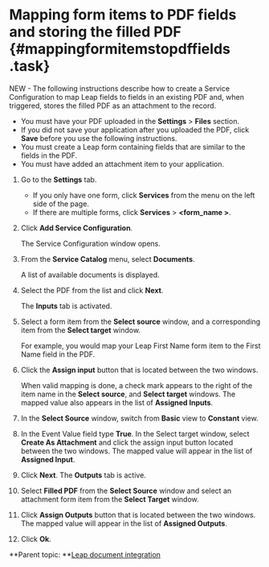 # Mapping form items to PDF fields and storing the filled PDF {#mappingformitemstopdffields .task}

NEW - The following instructions describe how to create a Service Configuration to map Leap fields to fields in an existing PDF and, when triggered, stores the filled PDF as an attachment to the record.

-   You must have your PDF uploaded in the **Settings** \> **Files** section.
-   If you did not save your application after you uploaded the PDF, click **Save** before you use the following instructions.
-   You must create a Leap form containing fields that are similar to the fields in the PDF.
-   You must have added an attachment item to your application.

1.  Go to the **Settings** tab.

    -   If you only have one form, click **Services** from the menu on the left side of the page.
    -   If there are multiple forms, click **Services** \> **<form\_name \>**.
2.  Click **Add Service Configuration**.

    The Service Configuration window opens.

3.  From the **Service Catalog** menu, select **Documents**.

    A list of available documents is displayed.

4.  Select the PDF from the list and click **Next**.

    The **Inputs** tab is activated.

5.  Select a form item from the **Select source** window, and a corresponding item from the **Select target** window.

    For example, you would map your Leap First Name form item to the First Name field in the PDF.

6.  Click the **Assign input** button that is located between the two windows.

    When valid mapping is done, a check mark appears to the right of the item name in the **Select source**, and **Select target** windows. The mapped value also appears in the list of **Assigned Inputs**.

7.  In the **Select Source** window, switch from **Basic** view to **Constant** view.

8.  In the Event Value field type **True**. In the Select target window, select **Create As Attachment** and click the assign input button located between the two windows. The mapped value will appear in the list of **Assigned Input**.

9.  Click **Next**. The **Outputs** tab is active.

10. Select **Filled PDF** from the **Select Source** window and select an attachment form item from the **Select Target** window.

11. Click **Assign Outputs** button that is located between the two windows. The mapped value will appear in the list of **Assigned Outputs**.

12. Click **Ok**.


**Parent topic: **[Leap document integration](di_pop_doc_with_app_data.md)

